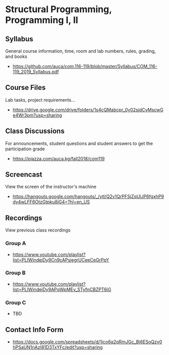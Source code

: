 # Structural Programming, Programming I, II

## Syllabus

General course information, time, room and lab numbers, rules, grading, and
books

* <https://github.com/auca/com.116-119/blob/master/Syllabus/COM_116-119_2019_Syllabus.pdf>

## Course Files

Lab tasks, project requirements...

* <https://drive.google.com/drive/folders/1s4cQMabcpr_0y02sjdCvMscwGe4Wr3pm?usp=sharing>

## Class Discussions

For announcements, student questions and student answers to get the
participation grade

* <https://piazza.com/auca.kg/fall2018/com119>

## Screencast

View the screen of the instructor's machine

* <https://hangouts.google.com/hangouts/_/ytl/Q2v1QrPFSjZqUlJP6fgxhP9dy4wLFF6OtzGtpku8iG4=?hl=en_US>

## Recordings

View previous class recordings

### Group A

* <https://www.youtube.com/playlist?list=PLIWindejDy9Cn9cAPsjegrUCeeCeGrPpY>

### Group B

* <https://www.youtube.com/playlist?list=PLIWindejDy9APqWpMEy_STyfnCBZPT6iG>

### Group C

* TBD

## Contact Info Form

* <https://docs.google.com/spreadsheets/d/1ico6q2qRmJGc_Bj6ESoQzy0hPSaUN1nAzI81D3TxYFc/edit?usp=sharing>
